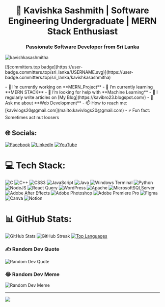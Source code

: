 <!-- Header -->
<h1 align="center">🚀 Kavishka Sashmith | Software Engineering Undergraduate | MERN Stack Enthusiast</h1>
<h3 align="center">Passionate Software Developer from Sri Lanka</h3>

<!-- Profile Views Badge -->
<p align="left"> <img src="https://komarev.com/ghpvc/?username=kavishkasashmitha&label=Profile%20views&color=0e75b6&style=flat" alt="kavishkasashmitha" /> </p>

<p align="left">[![committers.top badge](https://user-badge.committers.top/sri_lanka/USERNAME.svg)](https://user-badge.committers.top/sri_lanka/kavishkasashmitha)</p>
<!-- Current Status -->
- 🔭 I’m currently working on **MERN_Project**
- 🌱 I’m currently learning **MERN STACK**
- 🤝 I’m looking for help with **Machine Learning**
- 📝 I regularly write articles on [My Blog](https://kavibro23.blogspot.com/)
- 💬 Ask me about **Web Development**
- 📫 How to reach me: [kavivlogs20@gmail.com](mailto:kavivlogs20@gmail.com)
- ⚡ Fun fact: Sometimes act nut loosers

<!-- Connect with Me -->
## 🌐 Socials:
[![Facebook](https://img.shields.io/badge/Facebook-%231877F2.svg?logo=Facebook&logoColor=white)](https://facebook.com/kavishkasashmitha) [![LinkedIn](https://img.shields.io/badge/LinkedIn-%230077B5.svg?logo=linkedin&logoColor=white)](https://linkedin.com/in/Kavishka-Sashmitha) [![YouTube](https://img.shields.io/badge/YouTube-%23FF0000.svg?logo=YouTube&logoColor=white)](https://youtube.com/@kvlogs124) 

<!-- Tech Stack -->
# 💻 Tech Stack:
![C](https://img.shields.io/badge/c-%2300599C.svg?style=for-the-badge&logo=c&logoColor=white) ![C++](https://img.shields.io/badge/c++-%2300599C.svg?style=for-the-badge&logo=c%2B%2B&logoColor=white) ![CSS3](https://img.shields.io/badge/css3-%231572B6.svg?style=for-the-badge&logo=css3&logoColor=white) ![JavaScript](https://img.shields.io/badge/javascript-%23323330.svg?style=for-the-badge&logo=javascript&logoColor=%23F7DF1E) ![Java](https://img.shields.io/badge/java-%23ED8B00.svg?style=for-the-badge&logo=openjdk&logoColor=white) ![Windows Terminal](https://img.shields.io/badge/Windows%20Terminal-%234D4D4D.svg?style=for-the-badge&logo=windows-terminal&logoColor=white) ![Python](https://img.shields.io/badge/python-3670A0?style=for-the-badge&logo=python&logoColor=ffdd54) ![NodeJS](https://img.shields.io/badge/node.js-6DA55F?style=for-the-badge&logo=node.js&logoColor=white) ![React Query](https://img.shields.io/badge/-React%20Query-FF4154?style=for-the-badge&logo=react%20query&logoColor=white) ![WordPress](https://img.shields.io/badge/WordPress-%23117AC9.svg?style=for-the-badge&logo=WordPress&logoColor=white) ![Apache](https://img.shields.io/badge/apache-%23D42029.svg?style=for-the-badge&logo=apache&logoColor=white) ![MicrosoftSQLServer](https://img.shields.io/badge/Microsoft%20SQL%20Server-CC2927?style=for-the-badge&logo=microsoft%20sql%20server&logoColor=white) ![Adobe After Effects](https://img.shields.io/badge/Adobe%20After%20Effects-9999FF.svg?style=for-the-badge&logo=Adobe%20After%20Effects&logoColor=white) ![Adobe Photoshop](https://img.shields.io/badge/adobe%20photoshop-%2331A8FF.svg?style=for-the-badge&logo=adobe%20photoshop&logoColor=white) ![Adobe Premiere Pro](https://img.shields.io/badge/Adobe%20Premiere%20Pro-9999FF.svg?style=for-the-badge&logo=Adobe%20Premiere%20Pro&logoColor=white) ![Figma](https://img.shields.io/badge/figma-%23F24E1E.svg?style=for-the-badge&logo=figma&logoColor=white) ![Canva](https://img.shields.io/badge/Canva-%2300C4CC.svg?style=for-the-badge&logo=Canva&logoColor=white) ![Notion](https://img.shields.io/badge/Notion-%23000000.svg?style=for-the-badge&logo=notion&logoColor=white)

<!-- GitHub Stats -->
# 📊 GitHub Stats:
![GitHub Stats](https://github-readme-stats.vercel.app/api?username=kavishkasashmitha&theme=dark&hide_border=false&include_all_commits=false&count_private=false)
![GitHub Streak](https://github-readme-streak-stats.herokuapp.com/?user=kavishkasashmitha&theme=dark&hide_border=false)
[![Top Languages](https://github-readme-stats-git-masterrstaa-rickstaa.vercel.app/api/top-langs/?username=kavishkasashmitha&theme=dark)](https://github.com/anuraghazra/github-readme-stats)

<!-- Random Dev Quote -->
### ✍️ Random Dev Quote
![Random Dev Quote](https://quotes-github-readme.vercel.app/api?type=horizontal&theme=radical)

<!-- Random Dev Meme -->
### 😂 Random Dev Meme
![Random Dev Meme](https://randommeme-five.vercel.app/)

---
[![](https://visitcount.itsvg.in/api?id=kavishkasashmitha&icon=0&color=0)](https://visitcount.itsvg.in)
<!-- Proudly created with GPRM ( https://gprm.itsvg.in ) -->
